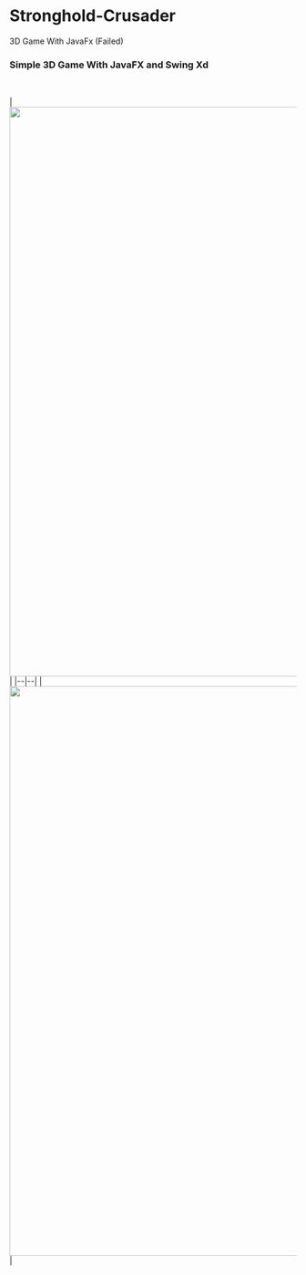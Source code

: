 # Stronghold-Crusader
3D Game With JavaFx (Failed)

### Simple 3D Game With JavaFX and Swing Xd
<br>

| <img src="http://bayanbox.ir/download/9122202800721828495/menu.jpg" width=1000x> |
|--|--|
| <img src="http://bayanbox.ir/download/3176103782651370279/game.jpg" width=1000> | 
